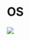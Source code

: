 # OS

![](https://lh3.googleusercontent.com/zi_iYBrrd_vzS5wBNNql7OIOMh9mwJoFGflztfBGKw-PhB5DCVMQ5D-Kbt5N01WIWfBvcmSUfrN9PA-c6suFEmrBLdFtfRX3xzON3WPOXuqepfIYXXNp6O8lgFXzR5_omvuyOEhx)
<!--stackedit_data:
eyJoaXN0b3J5IjpbMTkyNDc3NTc0OV19
-->